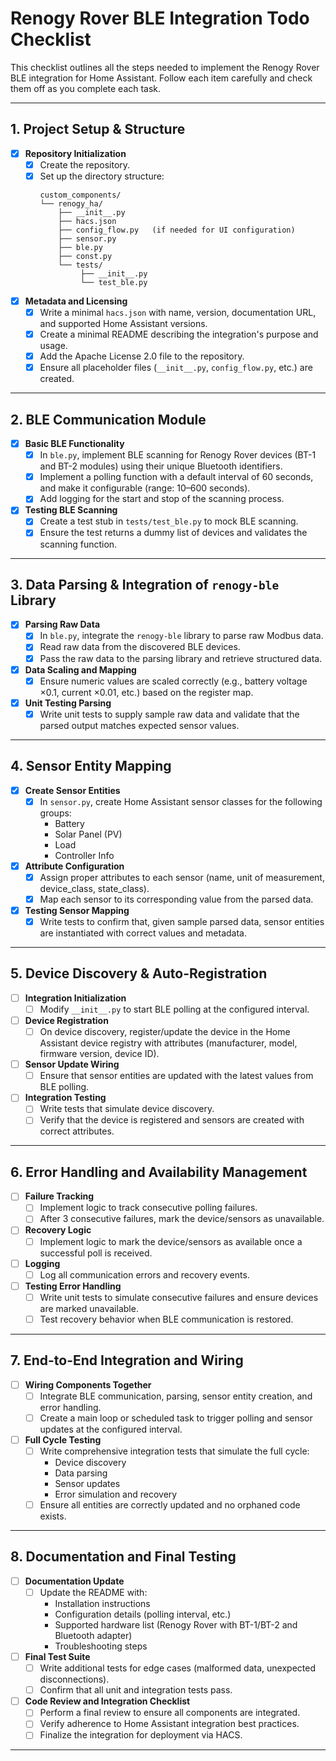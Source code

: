# Renogy Rover BLE Integration Todo Checklist

This checklist outlines all the steps needed to implement the Renogy Rover BLE integration for Home Assistant. Follow each item carefully and check them off as you complete each task.

---

## 1. Project Setup & Structure
- [x] **Repository Initialization**
  - [x] Create the repository.
  - [x] Set up the directory structure:
    ```
    custom_components/
    └── renogy_ha/
        ├── __init__.py
        ├── hacs.json
        ├── config_flow.py   (if needed for UI configuration)
        ├── sensor.py
        ├── ble.py
        ├── const.py
        └── tests/
             ├── __init__.py
             └── test_ble.py
    ```
- [x] **Metadata and Licensing**
  - [x] Write a minimal `hacs.json` with name, version, documentation URL, and supported Home Assistant versions.
  - [x] Create a minimal README describing the integration's purpose and usage.
  - [x] Add the Apache License 2.0 file to the repository.
  - [X] Ensure all placeholder files (`__init__.py`, `config_flow.py`, etc.) are created.

---

## 2. BLE Communication Module
- [x] **Basic BLE Functionality**
  - [x] In `ble.py`, implement BLE scanning for Renogy Rover devices (BT-1 and BT-2 modules) using their unique Bluetooth identifiers.
  - [x] Implement a polling function with a default interval of 60 seconds, and make it configurable (range: 10–600 seconds).
  - [x] Add logging for the start and stop of the scanning process.
- [x] **Testing BLE Scanning**
  - [x] Create a test stub in `tests/test_ble.py` to mock BLE scanning.
  - [x] Ensure the test returns a dummy list of devices and validates the scanning function.

---

## 3. Data Parsing & Integration of `renogy-ble` Library
- [x] **Parsing Raw Data**
  - [x] In `ble.py`, integrate the `renogy-ble` library to parse raw Modbus data.
  - [x] Read raw data from the discovered BLE devices.
  - [x] Pass the raw data to the parsing library and retrieve structured data.
- [x] **Data Scaling and Mapping**
  - [x] Ensure numeric values are scaled correctly (e.g., battery voltage ×0.1, current ×0.01, etc.) based on the register map.
- [x] **Unit Testing Parsing**
  - [x] Write unit tests to supply sample raw data and validate that the parsed output matches expected sensor values.

---

## 4. Sensor Entity Mapping
- [x] **Create Sensor Entities**
  - [x] In `sensor.py`, create Home Assistant sensor classes for the following groups:
    - Battery
    - Solar Panel (PV)
    - Load
    - Controller Info
- [x] **Attribute Configuration**
  - [x] Assign proper attributes to each sensor (name, unit of measurement, device_class, state_class).
  - [x] Map each sensor to its corresponding value from the parsed data.
- [x] **Testing Sensor Mapping**
  - [x] Write tests to confirm that, given sample parsed data, sensor entities are instantiated with correct values and metadata.

---

## 5. Device Discovery & Auto-Registration
- [ ] **Integration Initialization**
  - [ ] Modify `__init__.py` to start BLE polling at the configured interval.
- [ ] **Device Registration**
  - [ ] On device discovery, register/update the device in the Home Assistant device registry with attributes (manufacturer, model, firmware version, device ID).
- [ ] **Sensor Update Wiring**
  - [ ] Ensure that sensor entities are updated with the latest values from BLE polling.
- [ ] **Integration Testing**
  - [ ] Write tests that simulate device discovery.
  - [ ] Verify that the device is registered and sensors are created with correct attributes.

---

## 6. Error Handling and Availability Management
- [ ] **Failure Tracking**
  - [ ] Implement logic to track consecutive polling failures.
  - [ ] After 3 consecutive failures, mark the device/sensors as unavailable.
- [ ] **Recovery Logic**
  - [ ] Implement logic to mark the device/sensors as available once a successful poll is received.
- [ ] **Logging**
  - [ ] Log all communication errors and recovery events.
- [ ] **Testing Error Handling**
  - [ ] Write unit tests to simulate consecutive failures and ensure devices are marked unavailable.
  - [ ] Test recovery behavior when BLE communication is restored.

---

## 7. End-to-End Integration and Wiring
- [ ] **Wiring Components Together**
  - [ ] Integrate BLE communication, parsing, sensor entity creation, and error handling.
  - [ ] Create a main loop or scheduled task to trigger polling and sensor updates at the configured interval.
- [ ] **Full Cycle Testing**
  - [ ] Write comprehensive integration tests that simulate the full cycle:
    - Device discovery
    - Data parsing
    - Sensor updates
    - Error simulation and recovery
  - [ ] Ensure all entities are correctly updated and no orphaned code exists.

---

## 8. Documentation and Final Testing
- [ ] **Documentation Update**
  - [ ] Update the README with:
    - Installation instructions
    - Configuration details (polling interval, etc.)
    - Supported hardware list (Renogy Rover with BT-1/BT-2 and Bluetooth adapter)
    - Troubleshooting steps
- [ ] **Final Test Suite**
  - [ ] Write additional tests for edge cases (malformed data, unexpected disconnections).
  - [ ] Confirm that all unit and integration tests pass.
- [ ] **Code Review and Integration Checklist**
  - [ ] Perform a final review to ensure all components are integrated.
  - [ ] Verify adherence to Home Assistant integration best practices.
  - [ ] Finalize the integration for deployment via HACS.

---
